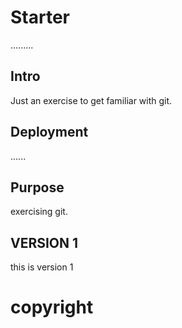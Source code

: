# Starter
.........
## Intro
Just an exercise to get familiar with git.
## Deployment
......
## Purpose
exercising git.

## VERSION 1
this is version 1

# copyright